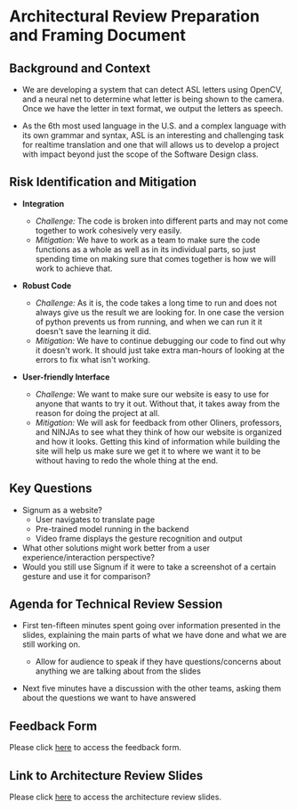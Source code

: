 # Architectural Review Preparation and Framing Document

## Background and Context
* We are developing a system that can detect ASL letters using OpenCV, and a neural net to determine what letter is being shown to the camera. Once we have the letter in text format, we output the letters as speech.

* As the 6th most used language in the U.S. and a complex language with its own grammar and syntax, ASL is an interesting and challenging task for realtime translation and one that will allows us to develop a project with impact beyond just the scope of the Software Design class.


## Risk Identification and Mitigation
* __Integration__
  * _Challenge:_ The code is broken into different parts and may not come together to work cohesively very easily.
  * _Mitigation:_ We have to work as a team to make sure the code functions as a whole as well as in its individual parts, so just spending time on making sure that comes together is how we will work to achieve that.

* __Robust Code__
  * _Challenge:_ As it is, the code takes a long time to run and does not always give us the result we are looking for. In one case the version of python prevents us from running, and when we can run it it doesn't save the learning it did.
  * _Mitigation:_ We have to continue debugging our code to find out why it doesn't work. It should just take extra man-hours of looking at the errors to fix what isn't working.

* __User-friendly Interface__
  * _Challenge:_ We want to make sure our website is easy to use for anyone that wants to try it out. Without that, it takes away from the reason for doing the project at all.
  * _Mitigation:_ We will ask for feedback from other Oliners, professors, and NINJAs to see what they think of how our website is organized and how it looks. Getting this kind of information while building the site will help us make sure we get it to where we want it to be without having to redo the whole thing at the end.

## Key Questions

* Signum as a website?
	* User navigates to translate page
	* Pre-trained model running in the backend
	* Video frame displays the gesture recognition and output
* What other solutions might work better from a user experience/interaction perspective?
* Would you still use Signum if it were to take a screenshot of a certain gesture and use it for comparison?


## Agenda for Technical Review Session

* First ten-fifteen minutes spent going over information presented in the slides, explaining the main parts of what we have done and what we are still working on.
  * Allow for audience to speak if they have questions/concerns about anything we are talking about from the slides

* Next five minutes have a discussion with the other teams, asking them about the questions we want to have answered

## Feedback Form
Please click [here](https://goo.gl/forms/BVY1nCyRbZVWWFBJ2) to access the feedback form.


## Link to Architecture Review Slides
Please click [here](https://docs.google.com/presentation/d/10dQnx5sBK4sAAAHAg097FJmZlo__5DoQkt3aUaCPyeA/edit?usp=sharing) to access the architecture review slides.
